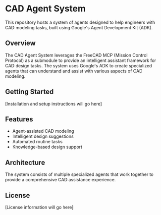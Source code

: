 # CAD Agent System

This repository hosts a system of agents designed to help engineers with CAD modeling tasks, built using Google's Agent Development Kit (ADK).

## Overview

The CAD Agent System leverages the FreeCAD MCP (Mission Control Protocol) as a submodule to provide an intelligent assistant framework for CAD design tasks. The system uses Google's ADK to create specialized agents that can understand and assist with various aspects of CAD modeling.

## Getting Started

[Installation and setup instructions will go here]

## Features

- Agent-assisted CAD modeling
- Intelligent design suggestions
- Automated routine tasks
- Knowledge-based design support

## Architecture

The system consists of multiple specialized agents that work together to provide a comprehensive CAD assistance experience.

## License

[License information will go here] 